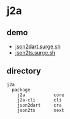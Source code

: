 # j2a

## demo

- [json2dart.surge.sh](//json2dart.surge.sh)
- [json2ts.surge.sh](//json2ts.surge.sh/)

## directory

```
j2a
  package
    j2a           core
    j2a-cli       cli
    json2dart     cra
    json2ts       next
```
